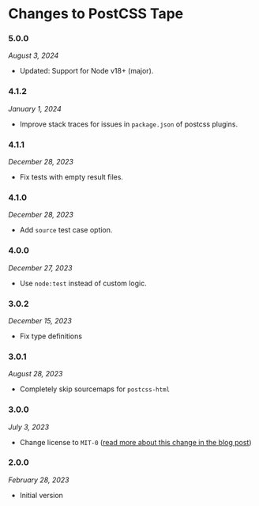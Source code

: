 # Changes to PostCSS Tape

### 5.0.0

_August 3, 2024_

- Updated: Support for Node v18+ (major).

### 4.1.2

_January 1, 2024_

- Improve stack traces for issues in `package.json` of postcss plugins.

### 4.1.1

_December 28, 2023_

- Fix tests with empty result files.

### 4.1.0

_December 28, 2023_

- Add `source` test case option.

### 4.0.0

_December 27, 2023_

- Use `node:test` instead of custom logic.

### 3.0.2

_December 15, 2023_

- Fix type definitions

### 3.0.1

_August 28, 2023_

- Completely skip sourcemaps for `postcss-html`

### 3.0.0

_July 3, 2023_

- Change license to `MIT-0` ([read more about this change in the blog post](https://preset-env.cssdb.org/blog/license-change/))

### 2.0.0

_February 28, 2023_

- Initial version
